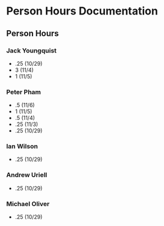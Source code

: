 # Person Hours Documentation

## Person Hours

### Jack Youngquist

- .25 (10/29)
- 3 (11/4)
- 1 (11/5)

### Peter Pham

- .5 (11/6)
- 1 (11/5)
- .5 (11/4)
- .25 (11/3)
- .25 (10/29)

### Ian Wilson

- .25 (10/29)

### Andrew Uriell

- .25 (10/29)

### Michael Oliver

- .25 (10/29)

